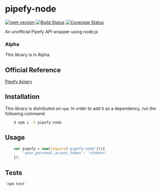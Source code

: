 # pipefy-node

[![npm version](https://badge.fury.io/js/pipefy-node.svg)](https://badge.fury.io/js/pipefy-node)
[![Build Status](https://travis-ci.org/travis-ci/travis-web.svg?branch=master)](https://travis-ci.org/travis-ci/travis-web)
[![Coverage Status](https://coveralls.io/repos/github/gcfabri/pipefy-node/badge.svg?branch=master)](https://coveralls.io/github/gcfabri/pipefy-node?branch=master)

An unofficial Pipefy API wrapper using node.js

### Alpha

This library is in Alpha.

## Official Reference

[Pipefy Apiary](http://docs.pipefy.apiary.io)

## Installation

This library is distributed on `npm`. In order to add it as a dependency,
run the following command:

```sh
    $ npm i -S pipefy-node
```

## Usage

```javascript
    var pipefy = new(require('pipefy-node'))({
        'your_personal_access_token': '<token>'
    });
```

## Tests

    `npm test`


